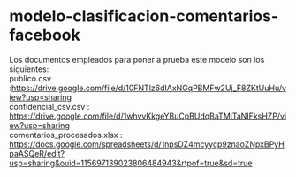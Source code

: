 # modelo-clasificacion-comentarios-facebook
Los documentos empleados para poner a prueba este modelo son los siguientes:    
publico.csv :https://drive.google.com/file/d/10FNTlz6dIAxNGqPBMFw2Uj_F8ZKtUuHu/view?usp=sharing      
confidencial_csv.csv : https://drive.google.com/file/d/1whvvKkgeYBuCpBUdqBaTMiTaNIFksHZP/view?usp=sharing      
comentarios_procesados.xlsx : https://docs.google.com/spreadsheets/d/1npsDZ4mcyycp9znaoZNpxBPyHpaASQeR/edit?usp=sharing&ouid=115697139023806484943&rtpof=true&sd=true
